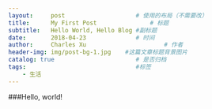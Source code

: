 ```yaml
---
layout:     post                    # 使用的布局（不需要改）
title:      My First Post               # 标题 
subtitle:   Hello World, Hello Blog #副标题
date:       2018-04-23              # 时间
author:     Charles Xu                      # 作者
header-img: img/post-bg-1.jpg    #这篇文章标题背景图片
catalog: true                       # 是否归档
tags:                               #标签
    - 生活
---
```

###Hello, world!
